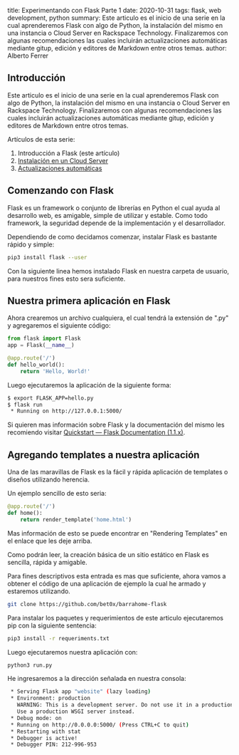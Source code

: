 title: Experimentando con Flask Parte 1
date: 2020-10-31
tags: flask, web development, python
summary: Este articulo es el inicio de una serie en la cual aprenderemos Flask con algo de Python, la instalación del mismo en una instancia o Cloud Server en Rackspace Technology. Finalizaremos con algunas recomendaciones las cuales incluirán actualizaciones automáticas mediante gitup, edición y editores de Markdown entre otros temas.
author: Alberto Ferrer

## Introducción

Este articulo es el inicio de una serie en la cual aprenderemos Flask con algo de Python, la instalación del mismo en una instancia o Cloud Server en Rackspace Technology. Finalizaremos con algunas recomendaciones las cuales incluirán actualizaciones automáticas mediante gitup, edición y editores de Markdown entre otros temas.

Artículos de esta serie:

1. Introducción a Flask (este artículo)
2. [Instalación en un Cloud Server](</article/experimentando-con-flask-parte-2>)
3. [Actualizaciones automáticas](</article/experimentando-con-flask-parte-3>)

## Comenzando con Flask

Flask es un framework o conjunto de librerías en Python el cual ayuda al desarrollo web, es amigable, simple de utilizar y estable. Como todo framework, la seguridad depende de la implementación y el desarrollador.  

Dependiendo de como decidamos comenzar, instalar Flask es bastante rápido y simple:

```bash
pip3 install flask --user
```

Con la siguiente linea hemos instalado Flask en nuestra carpeta de usuario, para nuestros fines esto sera suficiente.

## Nuestra primera aplicación en Flask

Ahora crearemos un archivo cualquiera, el cual tendrá la extensión de ".py" y agregaremos el siguiente código:

```python
from flask import Flask
app = Flask(__name__)

@app.route('/')
def hello_world():
    return 'Hello, World!'
```

Luego ejecutaremos la aplicación de la siguiente forma:

```bash
$ export FLASK_APP=hello.py
$ flask run
 * Running on http://127.0.0.1:5000/
```

Si quieren mas información sobre Flask y la documentación del mismo les recomiendo visitar [Quickstart &#8212; Flask Documentation (1.1.x)](https://flask.palletsprojects.com/en/1.1.x/quickstart/).

## Agregando templates a nuestra aplicación

Una de las maravillas de Flask es la fácil y rápida aplicación de templates o diseños utilizando herencia. 

Un ejemplo sencillo de esto seria:

```python
@app.route('/')
def home():
    return render_template('home.html')
```

Mas información de esto se puede encontrar en "Rendering Templates" en el enlace que les deje arriba.

Como podrán leer, la creación básica de un sitio estático en Flask es sencilla, rápida y amigable.

Para fines descriptivos esta entrada es mas que suficiente, ahora vamos a obtener el código de una aplicación de ejemplo la cual he armado y estaremos utilizando. 

```bash
git clone https://github.com/bet0x/barrahome-flask
```

Para instalar los paquetes y requerimientos de este articulo ejecutaremos pip con la siguiente sentencia: 

```bash
pip3 install -r requeriments.txt
```

Luego ejecutaremos nuestra aplicación con:

```bash
python3 run.py
```

He ingresaremos a la dirección señalada en nuestra consola:

```bash
 * Serving Flask app "website" (lazy loading)
 * Environment: production
   WARNING: This is a development server. Do not use it in a production deployment.
   Use a production WSGI server instead.
 * Debug mode: on
 * Running on http://0.0.0.0:5000/ (Press CTRL+C to quit)
 * Restarting with stat
 * Debugger is active!
 * Debugger PIN: 212-996-953
```